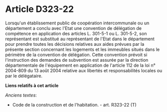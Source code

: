 # Article D323-22

Lorsqu'un établissement public de coopération intercommunale ou un département a conclu avec l'Etat une convention de
délégation de compétence en application des articles L. 301-5-1 ou L. 301-5-2, son représentant est substitué au représentant
de l'Etat dans le département pour prendre toutes les décisions relatives aux aides prévues par la présente section
concernant les logements et les immeubles situés dans le périmètre de la convention de délégation. Cette convention prévoit
si l'instruction des demandes de subvention est assurée par la direction départementale de l'équipement en application de
l'article 112 de la loi n° 2004-809 du 13 août 2004 relative aux libertés et responsabilités locales ou par le délégataire.

**Liens relatifs à cet article**

_Anciens textes_:

  - Code de la construction et de l'habitation. - art. R323-22 (T)
